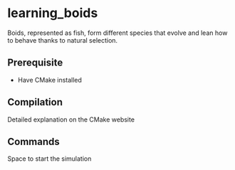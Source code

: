# learning_boids

Boids, represented as fish, form different species that evolve and lean how to behave thanks to natural selection.


## Prerequisite
- Have CMake installed

## Compilation
Detailed explanation on the CMake website


## Commands
Space to start the simulation
